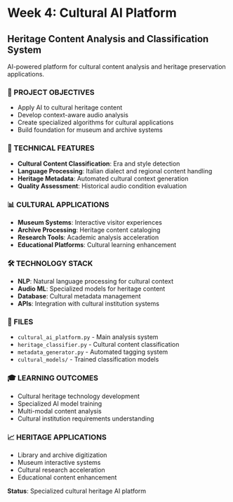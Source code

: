 # Week 4: Cultural AI Platform

## Heritage Content Analysis and Classification System
AI-powered platform for cultural content analysis and heritage preservation applications.

### 🎯 PROJECT OBJECTIVES
- Apply AI to cultural heritage content
- Develop context-aware audio analysis
- Create specialized algorithms for cultural applications
- Build foundation for museum and archive systems

### 🔧 TECHNICAL FEATURES
- **Cultural Content Classification**: Era and style detection
- **Language Processing**: Italian dialect and regional content handling
- **Heritage Metadata**: Automated cultural context generation
- **Quality Assessment**: Historical audio condition evaluation

### 📊 CULTURAL APPLICATIONS
- **Museum Systems**: Interactive visitor experiences
- **Archive Processing**: Heritage content cataloging
- **Research Tools**: Academic analysis acceleration
- **Educational Platforms**: Cultural learning enhancement

### 🛠️ TECHNOLOGY STACK
- **NLP**: Natural language processing for cultural context
- **Audio ML**: Specialized models for heritage content
- **Database**: Cultural metadata management
- **APIs**: Integration with cultural institution systems

### 📁 FILES
- `cultural_ai_platform.py` - Main analysis system
- `heritage_classifier.py` - Cultural content classification
- `metadata_generator.py` - Automated tagging system
- `cultural_models/` - Trained classification models

### 🎓 LEARNING OUTCOMES
- Cultural heritage technology development
- Specialized AI model training
- Multi-modal content analysis
- Cultural institution requirements understanding

### 📈 HERITAGE APPLICATIONS
- Library and archive digitization
- Museum interactive systems
- Cultural research acceleration
- Educational content enhancement

**Status**: Specialized cultural heritage AI platform
